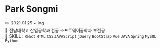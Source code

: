 # Park Songmi
:pencil2: 2021.01.25 ~ ing  
:school: 전남대학교 산업공학과 전공 소프트웨어공학과 부전공  
:pushpin: SKILL :  `React` `HTML` `CSS` `JAVAScript` `jQuery` `BootStrap` `Vue` `JAVA` `Spring` `MySQL` `Python`    

<!--<p>:paperclip: 문제를 도약으로 성장하기 위해 항상 노력하고 있는 주니어 개발자 입니다</p>-->
<!--
**ssongmi/ssongmi** is a ✨ _special_ ✨ repository because its `README.md` (this file) appears on your GitHub profile.

### Park Songmi

Here are some ideas to get you started:

- 🔭 I’m currently working on ...
- 🌱 I’m currently learning ...
- 👯 I’m looking to collaborate on ...
- 🤔 I’m looking for help with ...
- 💬 Ask me about ...
- 📫 How to reach me: ...
- 😄 Pronouns: ...
- ⚡ Fun fact: ...
-->
